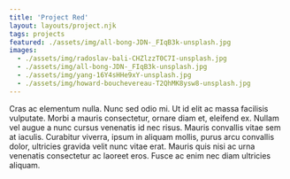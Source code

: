 ```yaml
---
title: 'Project Red'
layout: layouts/project.njk
tags: projects
featured: ./assets/img/all-bong-JDN-_FIqB3k-unsplash.jpg
images:
  - ./assets/img/radoslav-bali-CHZlzzT0C7I-unsplash.jpg
  - ./assets/img/all-bong-JDN-_FIqB3k-unsplash.jpg
  - ./assets/img/yang-16Y4sHHe9xY-unsplash.jpg
  - ./assets/img/howard-bouchevereau-T2QhMK8ysw8-unsplash.jpg
---
```


Cras ac elementum nulla. Nunc sed odio mi. Ut id elit ac massa facilisis vulputate. Morbi a mauris consectetur, ornare diam et, eleifend ex. Nullam vel augue a nunc cursus venenatis id nec risus. Mauris convallis vitae sem at iaculis. Curabitur viverra, ipsum in aliquam mollis, purus arcu convallis dolor, ultricies gravida velit nunc vitae erat. Mauris quis nisi ac urna venenatis consectetur ac laoreet eros. Fusce ac enim nec diam ultricies aliquam.
